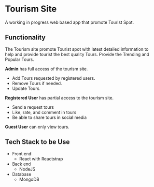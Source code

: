 # Tourism Site

A working in progress web based app that promote Tourist Spot.

## Functionality

The Tourism site promote Tourist spot with latest detailed information to help and provide tourist the best quality Tours.
Provide the Trending and Popular Tours.

**Admin**
has full access of the tourism site.

-   Add Tours requested by registered users.
-   Remove Tours if needed.
-   Update Tours.

**Registered User**
has partial access to the tourism site.

-   Send a request tours
-   Like, rate, and comment in tours
-   Be able to share tours in social media

**Guest User**
can only view tours.

## Tech Stack to be Use

-   Front end
    -   React with Reactstrap
-   Back end
    -   NodeJS
-   Database
    -   MongoDB
